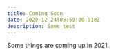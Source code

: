 ```yaml
---
title: Coming Soon
date: 2020-12-24T05:59:00.918Z
description: Some test
---
```

Some things are coming up in 2021.

